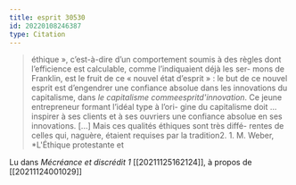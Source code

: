 ```yaml
---
title: esprit 30530
id: 20220108246387
type: Citation
---
```


> éthique », c’est-à-dire d’un comportement soumis à des règles dont l’efficience est calculable, comme l’indiquaient déjà les ser- mons de Franklin, est le fruit de ce « nouvel état d’esprit » : le but de ce nouvel esprit est d’engendrer une confiance absolue dans les innovations du capitalisme, dans *le capitalisme commeespritd'innovation*. Ce jeune entrepreneur formant l’idéal type à l’ori- gine du capitalisme doit ... inspirer à ses clients et à ses ouvriers une confiance absolue en ses innovations. [...] Mais ces qualités éthiques sont très diffé- rentes de celles qui, naguère, étaient requises par la tradition2. 1. M. Weber, *L'Éthique protestante et

Lu dans *Mécréance et discrédit 1* [[20211125162124]], à propos de [[20211124001029]]